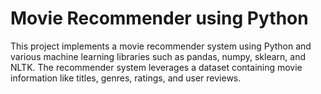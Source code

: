# Movie Recommender using Python
 This project implements a movie recommender system using Python and various machine learning libraries such as pandas, numpy, sklearn, and NLTK. The recommender system leverages a dataset containing movie information like titles, genres, ratings, and user reviews.
